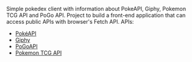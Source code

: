 Simple pokedex client with information about PokeAPI, Giphy, Pokemon TCG API and PoGo API. 
Project to build a front-end application that can access public APIs with browser's Fetch API.
APIs:
- [PokéAPI](https://pokeapi.co/)
- [Giphy](https://developers.giphy.com/docs/)
- [PoGoAPI](https://pogoapi.net/documentation/)
- [Pokemon TCG API](https://pokemontcg.io/)
